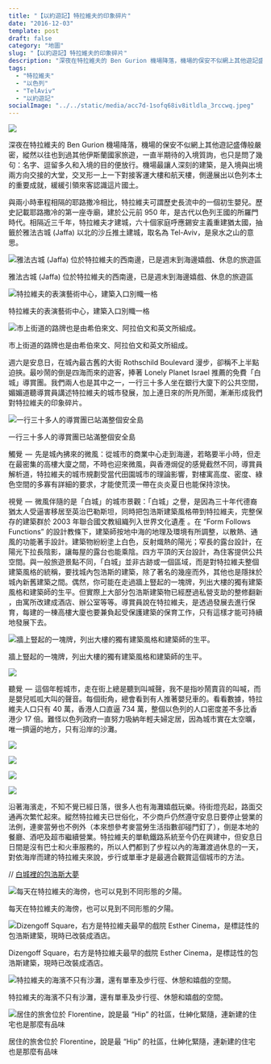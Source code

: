 ```yaml
---
title: "【以約遊記】特拉維夫的印象碎片"
date: "2016-12-03"
template: post
draft: false
category: "地圖"
slug: "【以約遊記】特拉維夫的印象碎片"
description: "深夜在特拉維夫的 Ben Gurion 機場降落，機場的保安不似網上其他遊記盛傳般嚴密，縱然以往也到過其他伊斯蘭國家旅遊，一直半期待的入境質詢，也只是問了幾句：名字、逗留多久和入境的目的便放行。機場最讓人深刻的建築，是入境與出境兩方向交接的大堂，交叉形一上一下對接客運大樓和航天樓，側邊展出以色列本土的重要成就，緩緩引領來客認識這片國土。"
tags:
  - "特拉維夫"
  - "以色列"
  - "TelAviv"
  - "以約遊記"
socialImage: "../../static/media/acc7d-1sofq68iv8itldla_3rccwq.jpeg"
---
```


![](/media/acc7d-1sofq68iv8itldla_3rccwq.jpeg)

深夜在特拉維夫的 Ben Gurion 機場降落，機場的保安不似網上其他遊記盛傳般嚴密，縱然以往也到過其他伊斯蘭國家旅遊，一直半期待的入境質詢，也只是問了幾句：名字、逗留多久和入境的目的便放行。機場最讓人深刻的建築，是入境與出境兩方向交接的大堂，交叉形一上一下對接客運大樓和航天樓，側邊展出以色列本土的重要成就，緩緩引領來客認識這片國土。

與兩小時車程相隔的耶路撒冷相比，特拉維夫可謂歷史長流中的一個初生嬰兒。歷史記載耶路撒冷的第一座寺廟，建於公元前 950 年，是古代以色列王國的所羅門時代。相隔近三千年，特拉維夫才建城，六十個家庭呼應錫安主義重建猶太國，抽籤於雅法古城 (Jaffa) 以北的沙丘推土建城，取名為 Tel-Aviv，是泉水之山的意思。

![雅法古城 (Jaffa) 位於特拉維夫的西南邊，已是週末到海邊嬉戲、休息的旅遊區](/media/02ebf-11jebyhwk3xgl3jci0cnhmg.jpeg)

雅法古城 (Jaffa) 位於特拉維夫的西南邊，已是週末到海邊嬉戲、休息的旅遊區

![特拉維夫的表演藝術中心，建築入口別幟一格](/media/4391c-1ypmzr0ffutk6tgzvnnf5rg.jpeg)

特拉維夫的表演藝術中心，建築入口別幟一格

![市上街道的路牌也是由希伯來文、阿拉伯文和英文所組成。](/media/742ca-1pvnrki4j86qd9sfnu80ptw.jpeg)

市上街道的路牌也是由希伯來文、阿拉伯文和英文所組成。

週六是安息日，在城內最古舊的大街 Rothschild Boulevard 漫步，卻稱不上半點迫挾。最吵鬧的倒是四海而來的遊客，捧著 Lonely Planet Israel 推薦的免費「白城」導賞團。我們兩人也是其中之一，一行三十多人坐在銀行大廈下的公共空間，媚媚道聽導賞員講述特拉維夫的城市發展，加上連日來的所見所聞，漸漸形成我們對特拉維夫的印象碎片。

![一行三十多人的導賞團已站滿整個安全島](/media/a8ed3-1ca0eucqajdsekesyffye8w.jpeg)

一行三十多人的導賞團已站滿整個安全島

觸覺  —  先是城內拂來的微風：從城市的商業中心走到海邊，若略要半小時，但走在最密集的高樓大廈之間，不時也迎來微風，與香港焗促的感覺截然不同，導賞員解析道，特拉維夫的城市規劃受當代田園城市的理論影響，對樓寓高度、密度、綠色空間的多寡有詳細的要求，才能使荒漠一帶在炎炎夏日也能保持涼快。

視覺  —  微風伴隨的是「白城」的城市景觀：「白城」之譽，是因為三十年代德裔猶太人受逼害移居至英治巴勒斯坦，同時把包浩斯建築風格帶到特拉維夫，完整保存的建築群於 2003 年聯合國文教組織列入世界文化遺產 。在 “Form Follows Functions” 的設計教條下，建築師按地中海的地理及環境有所調整，以散熱、通風的功能著手設計。建築物紛紛塗上白色，反射熾熱的陽光；窄長的露台設計，在陽光下拉長陰影，讓每屋的露台也能乘陰。四方平頂的天台設計，為住客提供公共空間。與一般旅遊景點不同，「白城」並非古跡或一個區域，而是對特拉維夫整個建築風格的統稱，要找城內包浩斯的建築，除了著名的幾座而外，其他也是隱抹於城內新舊建築之間。偶然，你可能在走過牆上豎起的一塊牌，列出大樓的獨有建築風格和建築師的生平。但實際上大部分包浩斯建築物已經歷過私營支助的整修翻新 ，由寓所改建成酒店、辦公室等等。導賞員說在特拉維夫，是透過發展去進行保育，每建的一棟高樓大廈也要兼負起受保護建築的保育工作，只有這樣才能可持續地發展下去。

![牆上豎起的一塊牌，列出大樓的獨有建築風格和建築師的生平。](/media/d9337-1tsloa3ruvrz9pk-q5oxngg.jpeg)

牆上豎起的一塊牌，列出大樓的獨有建築風格和建築師的生平。

![](/media/70a7a-1vrxgr2tdx7qlbiilkryn9g.jpeg)

聽覺  —  這個年輕城市，走在街上總是聽到叫喊聲，我不是指吵鬧賣貨的叫喊，而是嬰兒呱呱大叫的聲音。每個街角，總會看到有人推著嬰兒車的。看看數據，特拉維夫人口只有 40 萬，香港人口直逼 734 萬，整個以色列的人口密度差不多比香港少 17 倍。難怪以色列政府一直努力吸納年輕夫婦定居，因為城市實在太空曠，唯一擠逼的地方，只有沿岸的沙灘。

![](/media/66f9f-1x9o9iubzsuqqn6qk3ys-bg.jpeg)

![](/media/1cc9e-1sijitgpc7fp-hes3sj8z9w.jpeg)

![](/media/d3527-1miolrepgjl30rm4usjg4pq.jpeg)

![](/media/14065-1danxq7fsyn7_oteldb3cva.jpeg)

沿著海濱走，不知不覺已經日落，很多人也有海灘嬉戲玩樂。待街燈亮起，路面交通再次繁忙起來。縱然特拉維夫已世俗化，不少商戶仍然遵守安息日要停止營業的法例，連麥當勞也不例外（本來想參考麥當勞生活指數卻碰門釘了），倒是本地的餐廳、酒吧及超市繼續營業。特拉維夫的單軌鐵路系統至今仍在興建中，但安息日日間是沒有巴士和火車服務的，所以人們都到了步程以內的海灘渡過休息的一天，對依海岸而建的特拉維夫來說，步行或單車才是最適合觀賞這個城市的方法。

// [白城裡的包浩斯大夢](http://blog.luciapolis.com/2010/09/blog-post_26.html#.WEI557J96Ul)

![每天在特拉維夫的海傍，也可以見到不同形態的夕陽。](/media/02196-1hfexzxlmusrnyhclpr7xww.jpeg)

每天在特拉維夫的海傍，也可以見到不同形態的夕陽。

![Dizengoff Square，右方是特拉維夫最早的戲院 Esther Cinema，是標誌性的包浩斯建築，現時已改裝成酒店。](/media/76791-1x8_rkj5mqa2ljuhwv-sbyg.jpeg)

Dizengoff Square，右方是特拉維夫最早的戲院 Esther Cinema，是標誌性的包浩斯建築，現時已改裝成酒店。

![特拉維夫的海濱不只有沙灘，還有單車及步行徑、休憩和嬉戲的空間。](/media/2ae43-1ofnzwuyqmzmq_vqfe83i_g.jpeg)

特拉維夫的海濱不只有沙灘，還有單車及步行徑、休憩和嬉戲的空間。

![居住的旅舍位於 Florentine，說是最 “Hip” 的社區，仕紳化緊隨，連新建的住宅也是那麼有品味](/media/e2be1-1vl4lzmvbnbgsc2a7kypzqq.jpeg)

居住的旅舍位於 Florentine，說是最 “Hip” 的社區，仕紳化緊隨，連新建的住宅也是那麼有品味
